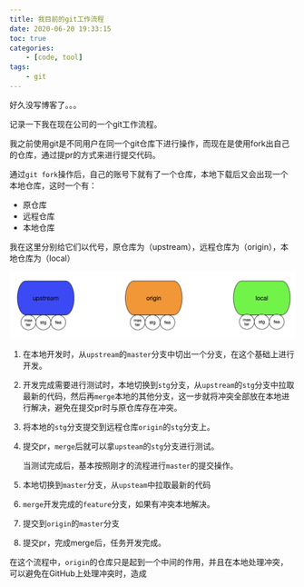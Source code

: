 ```yaml
---
title: 我目前的git工作流程
date: 2020-06-20 19:33:15
toc: true
categories: 
	- [code, tool]
tags: 
	- git
---
```


好久没写博客了。。。

记录一下我在现在公司的一个git工作流程。

我之前使用git是不同用户在同一个git仓库下进行操作，而现在是使用fork出自己的仓库，通过提pr的方式来进行提交代码。

<!--more-->

通过`git fork`操作后，自己的账号下就有了一个仓库，本地下载后又会出现一个本地仓库，这时一个有：

- 原仓库
- 远程仓库
- 本地仓库

我在这里分别给它们以代号，原仓库为（upstream），远程仓库为（origin），本地仓库为（local）

![](https://raw.githubusercontent.com/liunaijie/images/master/1592655787033.jpg)



1. 在本地开发时，从`upstream`的`master`分支中切出一个分支，在这个基础上进行开发。

2. 开发完成需要进行测试时，本地切换到`stg`分支，从`upstream`的`stg`分支中拉取最新的代码，然后再`merge`本地的其他分支，这一步就将冲突全部放在本地进行解决，避免在提交pr时与原仓库存在冲突。

3. 将本地的`stg`分支提交到远程仓库`origin`的`stg`分支上。

4. 提交pr，`merge`后就可以拿`upsteam`的`stg`分支进行测试。

	

	当测试完成后，基本按照刚才的流程进行`master`的提交操作。

1. 本地切换到`master`分支，从`upsteam`中拉取最新的代码
2. `merge`开发完成的`feature`分支，如果有冲突本地解决。
3. 提交到`origin`的`master`分支
4. 提交pr，完成merge后，任务开发完成。

在这个流程中，`origin`的仓库只是起到一个中间的作用，并且在本地处理冲突，可以避免在GitHub上处理冲突时，造成
